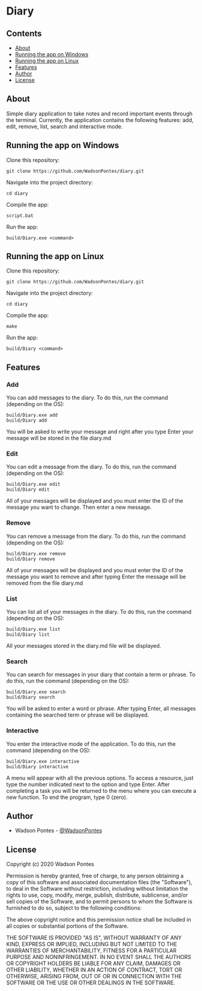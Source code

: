 # Diary

## Contents

- [About](#about)
- [Running the app on Windows](#running-the-app-on-windows)
- [Running the app on Linux](#running-the-app-on-linux)
- [Features](#features)
- [Author](#author)
- [License](#license)

## About

Simple diary application to take notes and record important events through the terminal. Currently, the application contains the following features: add, edit, remove, list, search and interactive mode.

## Running the app on Windows

Clone this repository:
```
git clone https://github.com/WadsonPontes/diary.git
```
Navigate into the project directory:
```
cd diary
```
Compile the app:
```
script.bat
```
Run the app:
```
build/Diary.exe <command>
```

## Running the app on Linux

Clone this repository:
```
git clone https://github.com/WadsonPontes/diary.git
```
Navigate into the project directory:
```
cd diary
```
Compile the app:
```
make
```
Run the app:
```
build/Diary <command>
```

## Features

### Add

You can add messages to the diary. To do this, run the command (depending on the OS):
```
build/Diary.exe add
build/Diary add
```
You will be asked to write your message and right after you type Enter your message will be stored in the file diary.md

### Edit

You can edit a message from the diary. To do this, run the command (depending on the OS):
```
build/Diary.exe edit
build/Diary edit
```
All of your messages will be displayed and you must enter the ID of the message you want to change. Then enter a new message.

### Remove

You can remove a message from the diary. To do this, run the command (depending on the OS):
```
build/Diary.exe remove
build/Diary remove
```
All of your messages will be displayed and you must enter the ID of the message you want to remove and after typing Enter the message will be removed from the file diary.md

### List

You can list all of your messages in the diary. To do this, run the command (depending on the OS):
```
build/Diary.exe list
build/Diary list
```
All your messages stored in the diary.md file will be displayed.

### Search

You can search for messages in your diary that contain a term or phrase. To do this, run the command (depending on the OS):
```
build/Diary.exe search
build/Diary search
```
You will be asked to enter a word or phrase. After typing Enter, all messages containing the searched term or phrase will be displayed.

### Interactive

You enter the interactive mode of the application. To do this, run the command (depending on the OS):
```
build/Diary.exe interactive
build/Diary interactive
```
A menu will appear with all the previous options. To access a resource, just type the number indicated next to the option and type Enter. After completing a task you will be returned to the menu where you can execute a new function. To end the program, type 0 (zero).

## Author

- Wadson Pontes - [@WadsonPontes](https://github.com/WadsonPontes)


## License

Copyright (c) 2020 Wadson Pontes

Permission is hereby granted, free of charge, to any person obtaining a copy
of this software and associated documentation files (the "Software"), to deal
in the Software without restriction, including without limitation the rights
to use, copy, modify, merge, publish, distribute, sublicense, and/or sell
copies of the Software, and to permit persons to whom the Software is
furnished to do so, subject to the following conditions:

The above copyright notice and this permission notice shall be included in all
copies or substantial portions of the Software.

THE SOFTWARE IS PROVIDED "AS IS", WITHOUT WARRANTY OF ANY KIND, EXPRESS OR
IMPLIED, INCLUDING BUT NOT LIMITED TO THE WARRANTIES OF MERCHANTABILITY,
FITNESS FOR A PARTICULAR PURPOSE AND NONINFRINGEMENT. IN NO EVENT SHALL THE
AUTHORS OR COPYRIGHT HOLDERS BE LIABLE FOR ANY CLAIM, DAMAGES OR OTHER
LIABILITY, WHETHER IN AN ACTION OF CONTRACT, TORT OR OTHERWISE, ARISING FROM,
OUT OF OR IN CONNECTION WITH THE SOFTWARE OR THE USE OR OTHER DEALINGS IN THE
SOFTWARE.
